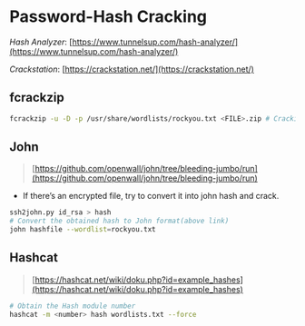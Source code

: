 # Password-Hash Cracking

*Hash Analyzer*: [https://www.tunnelsup.com/hash-analyzer/](https://www.tunnelsup.com/hash-analyzer/) 

*Crackstation*: [https://crackstation.net/](https://crackstation.net/)

## fcrackzip

```bash
fcrackzip -u -D -p /usr/share/wordlists/rockyou.txt <FILE>.zip # Cracking zip files
```

## John

> [https://github.com/openwall/john/tree/bleeding-jumbo/run](https://github.com/openwall/john/tree/bleeding-jumbo/run)
> 
- If there’s an encrypted file, try to convert it into john hash and crack.

```bash
ssh2john.py id_rsa > hash
# Convert the obtained hash to John format(above link)
john hashfile --wordlist=rockyou.txt
```

## Hashcat

> [https://hashcat.net/wiki/doku.php?id=example_hashes](https://hashcat.net/wiki/doku.php?id=example_hashes)
> 

```bash
# Obtain the Hash module number 
hashcat -m <number> hash wordlists.txt --force
```